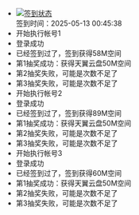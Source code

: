 - [![签到状态](https://github.com/womade/Cloud189-Actions/actions/workflows/main.yml/badge.svg?branch=main)](https://github.com/womade/Cloud189-Actions/actions/workflows/main.yml) <br> 签到时间：2025-05-13 00:45:38
- 开始执行帐号1
- 登录成功
- 已经签到过了，签到获得58M空间
- 第1抽奖成功：获得天翼云盘50M空间
- 第2抽奖失败，可能是次数不足了
- 第3抽奖失败，可能是次数不足了
- 开始执行帐号2
- 登录成功
- 已经签到过了，签到获得89M空间
- 第1抽奖成功：获得天翼云盘50M空间
- 第2抽奖失败，可能是次数不足了
- 第3抽奖失败，可能是次数不足了
- 开始执行帐号3
- 登录成功
- 已经签到过了，签到获得60M空间
- 第1抽奖成功：获得天翼云盘50M空间
- 第2抽奖失败，可能是次数不足了
- 第3抽奖失败，可能是次数不足了
